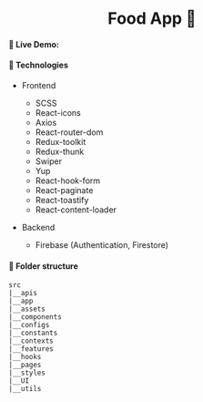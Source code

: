 <h1 align='center'>Food App 🍕</h1>

#### **🍺 Live Demo:**

#### **🍩 Technologies**

- Frontend

  - SCSS
  - React-icons
  - Axios
  - React-router-dom
  - Redux-toolkit
  - Redux-thunk
  - Swiper
  - Yup
  - React-hook-form
  - React-paginate
  - React-toastify
  - React-content-loader

- Backend

  - Firebase (Authentication, Firestore)

#### **🏨 Folder structure**

```
src
|__apis
|__app
|__assets
|__components
|__configs
|__constants
|__contexts
|__features
|__hooks
|__pages
|__styles
|__UI
|__utils
```
